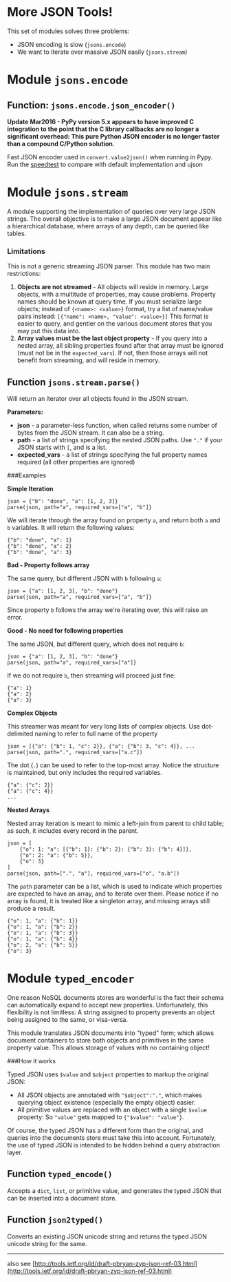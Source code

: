 More JSON Tools!
================

This set of modules solves three problems:

* JSON encoding is slow (`jsons.encode`)
* We want to iterate over massive JSON easily (`jsons.stream`)


Module `jsons.encode`
=====================

Function: `jsons.encode.json_encoder()`
-------------------------------------

**Update Mar2016 - PyPy version 5.x appears to have improved C integration to
the point that the C library callbacks are no longer a significant overhead:
This pure Python JSON encoder is no longer faster than a compound C/Python
solution.**   

Fast JSON encoder used in `convert.value2json()` when running in Pypy. Run the
[speedtest](https://github.com/klahnakoski/pyLibrary/blob/dev/tests/speedtest_json.py)
to compare with default implementation and ujson


Module `jsons.stream`
=====================

A module supporting the implementation of queries over very large JSON
strings. The overall objective is to make a large JSON document appear like
a hierarchical database, where arrays of any depth, can be queried like
tables. 

### Limitations

This is not a generic streaming JSON parser. This module has two main
restrictions:

1. **Objects are not streamed** - All objects will reside in memory. Large 
   objects, with a multitude of properties, may cause problems. Property 
   names should be known at query time. If you must serialize large objects; 
   instead of `{<name>: <value>}` format, try a list of name/value pairs 
   instead: `[{"name": <name>, "value": <value>}]` This format is easier to 
   query, and gentler on the various document stores that you may put this 
   data into.
2. **Array values must be the last object property** - If you query into a 
   nested array, all sibling properties found after that array must be ignored 
   (must not be in the `expected_vars`). If not, then those arrays will not 
   benefit from streaming, and will reside in memory.   


Function `jsons.stream.parse()`
-------------------------------

Will return an iterator over all objects found in the JSON stream.

**Parameters:**

* **json** - a parameter-less function, when called returns some number of
  bytes from the JSON stream. It can also be a string.
* **path** - a list of strings specifying the nested JSON paths. Use 
  `"."` if your JSON starts with `[`, and is a list.
* **expected_vars** - a list of strings specifying the full property names 
  required (all other properties are ignored)


###Examples

**Simple Iteration**

	json = {"b": "done", "a": [1, 2, 3]}
	parse(json, path="a", required_vars=["a", "b"]}

We will iterate through the array found on property `a`, and return both `a` and `b` variables. It will return the following values:

	{"b": "done", "a": 1}
	{"b": "done", "a": 2}
	{"b": "done", "a": 3}


**Bad - Property follows array**

The same query, but different JSON with `b` following `a`:

	json = {"a": [1, 2, 3], "b": "done"}
	parse(json, path="a", required_vars=["a", "b"]}

Since property `b` follows the array we're iterating over, this will raise an error.

**Good - No need for following properties**

The same JSON, but different query, which does not require `b`:

	json = {"a": [1, 2, 3], "b": "done"}
	parse(json, path="a", required_vars=["a"]}

If we do not require `b`, then streaming will proceed just fine:

	{"a": 1}
	{"a": 2}
	{"a": 3}

**Complex Objects**

This streamer was meant for very long lists of complex objects. Use dot-delimited naming to refer to full name of the property

	json = [{"a": {"b": 1, "c": 2}}, {"a": {"b": 3, "c": 4}}, ...
	parse(json, path=".", required_vars=["a.c"])

The dot (`.`) can be used to refer to the top-most array. Notice the structure is maintained, but only includes the required variables.

	{"a": {"c": 2}}
	{"a": {"c": 4}}
	...

**Nested Arrays**

Nested array iteration is meant to mimic a left-join from parent to child table;
as such, it includes every record in the parent. 

	json = [
		{"o": 1: "a": [{"b": 1}: {"b": 2}: {"b": 3}: {"b": 4}]},
		{"o": 2: "a": {"b": 5}},
		{"o": 3}
	]
	parse(json, path=[".", "a"], required_vars=["o", "a.b"])

The `path` parameter can be a list, which is used to indicate which properties
are expected to have an array, and to iterate over them. Please notice if no
array is found, it is treated like a singleton array, and missing arrays still
produce a result.

	{"o": 1, "a": {"b": 1}}
	{"o": 1, "a": {"b": 2}}
	{"o": 1, "a": {"b": 3}}
	{"o": 1, "a": {"b": 4}}
	{"o": 2, "a": {"b": 5}}
	{"o": 3}


Module `typed_encoder`
=====================


One reason NoSQL documents stores are wonderful is the fact their schema can automatically expand to accept new properties.   Unfortunately, this flexibility is not limitless: A string assigned to property prevents an object being assigned to the same, or visa-versa.

This module translates JSON documents into "typed" form; which allows document containers to store both objects and primitives in the same property value. This allows storage of values with no containing object!

###How it works

Typed JSON uses `$value` and `$object` properties to markup the original JSON:

* All JSON objects are annotated with `"$object":"."`, which makes querying object existence (especially the empty object) easier.
* All primitive values are replaced with an object with a single `$value` property: So `"value"` gets mapped to `{"$value": "value"}`.

Of course, the typed JSON has a different form than the original, and queries into the documents store must take this into account. Fortunately, the use of typed JSON is intended to be hidden behind a query abstraction layer.


Function `typed_encode()`
------------------------

Accepts a `dict`, `list`, or primitive value, and generates the typed JSON that can be inserted into a document store.


Function `json2typed()`
-----------------------

Converts an existing JSON unicode string and returns the typed JSON unicode string for the same.



---

also see [http://tools.ietf.org/id/draft-pbryan-zyp-json-ref-03.html](http://tools.ietf.org/id/draft-pbryan-zyp-json-ref-03.html)
